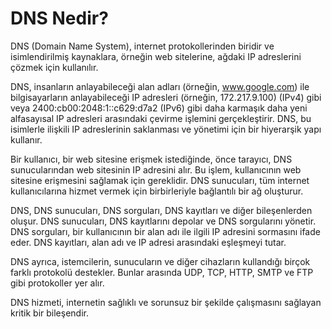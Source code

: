 # DNS Nedir?

DNS (Domain Name System), internet protokollerinden biridir ve isimlendirilmiş kaynaklara, örneğin web sitelerine, ağdaki IP adreslerini çözmek için kullanılır.

DNS, insanların anlayabileceği alan adları (örneğin, www.google.com) ile bilgisayarların anlayabileceği IP adresleri (örneğin, 172.217.9.100) (IPv4) gibi veya 2400:cb00:2048:1::c629:d7a2 (IPv6) gibi daha karmaşık daha yeni alfasayısal IP adresleri arasındaki çevirme işlemini gerçekleştirir. DNS, bu isimlerle ilişkili IP adreslerinin saklanması ve yönetimi için bir hiyerarşik yapı kullanır.

Bir kullanıcı, bir web sitesine erişmek istediğinde, önce tarayıcı, DNS sunucularından web sitesinin IP adresini alır. Bu işlem, kullanıcının web sitesine erişmesini sağlamak için gereklidir. DNS sunucuları, tüm internet kullanıcılarına hizmet vermek için birbirleriyle bağlantılı bir ağ oluşturur.

DNS, DNS sunucuları, DNS sorguları, DNS kayıtları ve diğer bileşenlerden oluşur. DNS sunucuları, DNS kayıtlarını depolar ve DNS sorgularını yönetir. DNS sorguları, bir kullanıcının bir alan adı ile ilgili IP adresini sormasını ifade eder. DNS kayıtları, alan adı ve IP adresi arasındaki eşleşmeyi tutar.

DNS ayrıca, istemcilerin, sunucuların ve diğer cihazların kullandığı birçok farklı protokolü destekler. Bunlar arasında UDP, TCP, HTTP, SMTP ve FTP gibi protokoller yer alır.

DNS hizmeti, internetin sağlıklı ve sorunsuz bir şekilde çalışmasını sağlayan kritik bir bileşendir.